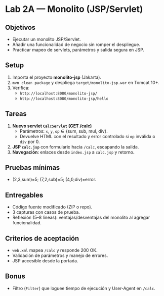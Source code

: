 # Lab 2A — Monolito (JSP/Servlet)
## Objetivos
- Ejecutar un monolito JSP/Servlet.
- Añadir una funcionalidad de negocio sin romper el despliegue.
- Practicar mapeo de servlets, parámetros y salida segura en JSP.

## Setup
1) Importa el proyecto **monolito-jsp** (Jakarta).  
2) `mvn clean package` y despliega `target/monolito-jsp.war` en Tomcat 10+.  
3) Verifica:  
   - `http://localhost:8080/monolito-jsp/`  
   - `http://localhost:8080/monolito-jsp/hello`

## Tareas
1. **Nuevo servlet `CalcServlet` (GET /calc)**  
   - Parámetros: `x`, `y`, `op` ∈ {sum, sub, mul, div}.  
   - Devuelve HTML con el resultado y error controlado si `op` inválida o `div` por 0.
2. **JSP `calc.jsp`** con formulario hacia `/calc`, escapando la salida.  
3. **Navegación**: enlaces desde `index.jsp` a `calc.jsp` y retorno.

## Pruebas mínimas
- (2,3,sum)=5; (7,2,sub)=5; (4,0,div)=error.

## Entregables
- Código fuente modificado (ZIP o repo).
- 3 capturas con casos de prueba.
- Reflexión (5–8 líneas): ventajas/desventajas del monolito al agregar funcionalidad.

## Criterios de aceptación
- `web.xml` mapea `/calc` y responde 200 OK.
- Validación de parámetros y manejo de errores.
- JSP accesible desde la portada.

## Bonus
- Filtro (`Filter`) que loguee tiempo de ejecución y User-Agent en `/calc`.
